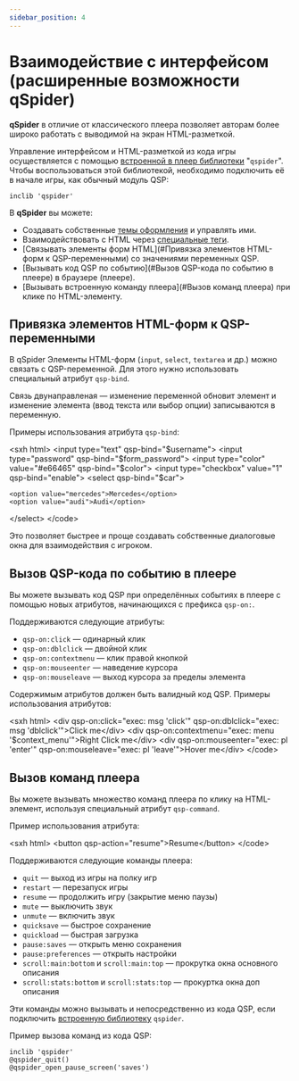 ```yaml
---
sidebar_position: 4
---
```

# Взаимодействие с интерфейсом (расширенные возможности qSpider)

**qSpider** в отличие от классического плеера позволяет авторам более широко работать с выводимой на экран HTML-разметкой.

Управление интерфейсом и HTML-разметкой из кода игры осуществляется с помощью [встроенной в плеер библиотеки](..\qspider_inclib.md) "`qspider`". Чтобы воспользоваться этой библиотекой, необходимо подключить её в начале игры, как обычный модуль QSP:

``` qsp
inclib 'qspider'
```

В **qSpider** вы можете:

* Создавать собственные [темы оформления](..\qspider_themes.md) и управлять ими.
* Взаимодействовать с HTML через [специальные теги](..\qspider_spectags.md).
* [Связывать элементы форм HTML](#Привязка элементов HTML-форм к QSP-переменными) со значениями переменных QSP.
* [Вызывать код QSP по событию](#Вызов QSP-кода по событию в плеере) в браузере (плеере).
* [Вызывать встроенную команду плеера](#Вызов команд плеера) при клике по HTML-элементу.

## Привязка элементов HTML-форм к QSP-переменными

В qSpider Элементы HTML-форм (`input`, `select`, `textarea` и др.) можно связать с QSP-переменной. Для этого нужно использовать специальный атрибут `qsp-bind`.

Связь двунаправленая — изменение переменной обновит элемент и изменение элемента (ввод текста или выбор опции) записываются в переменную.

Примеры использования атрибута `qsp-bind`:

\<sxh html\> \<input type="text" qsp-bind="\$username"\> \<input type="password" qsp-bind="\$form_password"\> \<input type="color" value="#e66465" qsp-bind="\$color"\> \<input type="checkbox" value="1" qsp-bind="enable"\> \<select qsp-bind="\$car"\>

    <option value="mercedes">Mercedes</option>
    <option value="audi">Audi</option>

\</select\> \</code\>

Это позволяет быстрее и проще создавать собственные диалоговые окна для взаимодействия с игроком.

## Вызов QSP-кода по событию в плеере

Вы можете вызывать код QSP при определённых событиях в плеере с помощью новых атрибутов, начинающихся с префикса `qsp-on:`.

Поддерживаются следующие атрибуты:

* `qsp-on:click` — одинарный клик
* `qsp-on:dblclick` — двойной клик
* `qsp-on:contextmenu` — клик правой кнопкой
* `qsp-on:mouseenter` — наведение курсора
* `qsp-on:mouseleave` — выход курсора за пределы элемента

Содержимым атрибутов должен быть валидный код QSP. Примеры использования атрибутов:

\<sxh html\> \<div qsp-on:click="exec: msg \'click\'" qsp-on:dblclick="exec: msg \'dblclick\'"\>Click me\</div\> \<div qsp-on:contextmenu="exec: menu \'\$context_menu\'"\>Right Click me\</div\> \<div qsp-on:mouseenter="exec: pl \'enter\'" qsp-on:mouseleave="exec: pl \'leave\'"\>Hover me\</div\> \</code\>

## Вызов команд плеера

Вы можете вызывать множество команд плеера по клику на HTML-элемент, используя специальный атрибут `qsp-command`.

Пример использования атрибута:

\<sxh html\> \<button qsp-action="resume"\>Resume\</button\> \</code\>

Поддерживаются следующие команды плеера:

* `quit` — выход из игры на полку игр
* `restart` — перезапуск игры
* `resume` — продолжить игру (закрытие меню паузы)
* `mute` — выключить звук
* `unmute` — включить звук
* `quicksave` — быстрое сохранение
* `quickload` — быстрая загрузка
* `pause:saves` — открыть меню сохранения
* `pause:preferences` — открыть настройки
* `scroll:main:bottom` и `scroll:main:top` — прокрутка окна основного описания
* `scroll:stats:bottom` и `scroll:stats:top` — прокуртка окна доп описания

Эти команды можно вызывать и непосредственно из кода QSP, если подключить [встроенную библиотеку](..\qspider_inclib.md) `qspider`.

Пример вызова команд из кода QSP:

``` qsp
inclib 'qspider'
@qspider_quit()
@qspider_open_pause_screen('saves')
```
